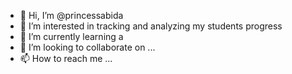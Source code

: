 - 👋 Hi, I’m @princessabida
- 👀 I’m interested in tracking and analyzing my students progress
- 🌱 I’m currently learning a
- 💞️ I’m looking to collaborate on ...
- 📫 How to reach me ...

<!---
princessabida/princessabida is a ✨ special ✨ repository because its `README.md` (this file) appears on your GitHub profile.
You can click the Preview link to take a look at your changes.
--->

